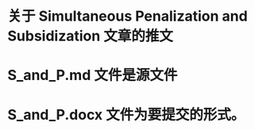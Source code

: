 # 关于 Simultaneous Penalization and Subsidization 文章的推文
# S_and_P.md 文件是源文件
# S_and_P.docx 文件为要提交的形式。
